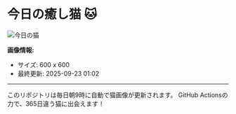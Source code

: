 # 今日の癒し猫 🐱

![今日の猫](https://cdn2.thecatapi.com/images/c1s.jpg)

**画像情報:**
- サイズ: 600 x 600
- 最終更新: 2025-09-23 01:02

---

このリポジトリは毎日朝9時に自動で猫画像が更新されます。
GitHub Actionsの力で、365日違う猫に出会えます！
